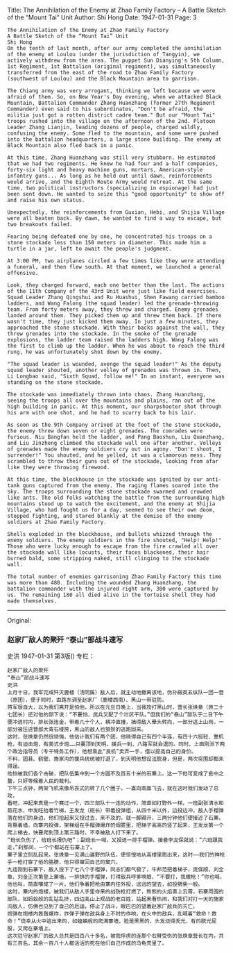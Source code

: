 Title: The Annihilation of the Enemy at Zhao Family Factory – A Battle Sketch of the “Mount Tai” Unit
Author: Shi Hong
Date: 1947-01-31
Page: 3

    The Annihilation of the Enemy at Zhao Family Factory
    A Battle Sketch of the “Mount Tai” Unit
    Shi Hong
    On the tenth of last month, after our army completed the annihilation of the enemy at Loulou (under the jurisdiction of Tangyin), we actively withdrew from the area. The puppet Sun Dianying's 5th Column, 1st Regiment, 1st Battalion (original regiment), was simultaneously transferred from the east of the road to Zhao Family Factory (southwest of Loulou) and the Black Mountain area to garrison.

    The Chiang army was very arrogant, thinking we left because we were afraid of them. So, on New Year's Day evening, when we attacked Black Mountain, Battalion Commander Zhang Huanzhang (former 27th Regiment Commander) even said to his subordinates, "Don't be afraid, the militia just got a rotten district cadre team." But our "Mount Tai" troops rushed into the village on the afternoon of the 2nd. Platoon Leader Zhang Lianjin, leading dozens of people, charged wildly, confusing the enemy. Some fled to the mountain, and some were pushed into the battalion headquarters, a large stone building. The enemy at Black Mountain also fled back in a panic.

    At this time, Zhang Huanzhang was still very stubborn. He estimated that we had two regiments. He knew he had four and a half companies, forty-six light and heavy machine guns, mortars, American-style infantry guns... As long as he held out until dawn, reinforcements would arrive, and the Eighth Route Army would retreat. At the same time, two political instructors (specializing in espionage) had just been sent down. He wanted to seize this "good opportunity" to show off and raise his own status.

    Unexpectedly, the reinforcements from Guxian, Hebi, and Shijia Village were all beaten back. By dawn, he wanted to find a way to escape, but two breakouts failed.

    Fearing being defeated one by one, he concentrated his troops on a stone stockade less than 150 meters in diameter. This made him a turtle in a jar, left to await the people's judgment.

    At 3:00 PM, two airplanes circled a few times like they were attending a funeral, and then flew south. At that moment, we launched a general offensive.

    Look, they charged forward, each one better than the last. The actions of the 11th Company of the 43rd Unit were just like field exercises. Squad Leader Zhang Qingshui and Ru Huashui, Shen Fawang carried bamboo ladders, and Wang Falong (the squad leader) led the grenade-throwing team. From forty meters away, they threw and charged. Enemy grenades landed around them. They picked them up and threw them back. If there wasn't time, they just kicked them away. In just a few minutes, they approached the stone stockade. With their backs against the wall, they threw grenades into the stockade. In the smoke of the grenade explosions, the ladder team raised the ladders high. Wang Falong was the first to climb up the ladder. When he was about to reach the third rung, he was unfortunately shot down by the enemy.

    "The squad leader is wounded, avenge the squad leader!" As the deputy squad leader shouted, another volley of grenades was thrown in. Then, Li Longbao said, "Sixth Squad, follow me!" In an instant, everyone was standing on the stone stockade.

    The stockade was immediately thrown into chaos. Zhang Huanzhang, seeing the troops all over the mountains and plains, ran out of the high building in panic. At this moment, our sharpshooter shot through his arm with one shot, and he had to scurry back to his lair.

    As soon as the 9th Company arrived at the foot of the stone stockade, the enemy threw down seven or eight grenades. The comrades were furious. Niu Bangfan held the ladder, and Pang Baoshun, Liu Quanzhang, and Liu Jinzheng climbed the stockade wall one after another. Volleys of grenades made the enemy soldiers cry out in agony. "Don't shoot, I surrender!" You shouted, and he yelled, it was a clamorous mess. They scrambled to throw their guns out of the stockade, looking from afar like they were throwing firewood.

    At this time, the blockhouse in the stockade was ignited by our anti-tank guns captured from the enemy. The raging flames soared into the sky. The troops surrounding the stone stockade swarmed and crowded like ants. The old folks watching the battle from the surrounding high mountains stood up to watch the excitement, and the enemy at Shijia Village, who had fought us for a day, seemed to see their own doom, stopped fighting, and stared blankly at the demise of the enemy soldiers at Zhao Family Factory.

    Shells exploded in the blockhouse, and bullets whizzed through the enemy soldiers. The enemy soldiers in the fire shouted, "Help! Help!" Those who were lucky enough to escape from the fire crawled all over the stockade wall like locusts, their faces blackened, their hair burned bald, some stripping naked, still clinging to the stockade wall.

    The total number of enemies garrisoning Zhao Family Factory this time was more than 480. Including the wounded Zhang Huanzhang, the battalion commander with the injured right arm, 300 were captured by us. The remaining 180 all died alive in the tortoise shell they had made themselves.



<hr /> 

Original: 


### 赵家厂敌人的聚歼  “泰山”部战斗速写
史洪
1947-01-31
第3版()
专栏：

    赵家厂敌人的聚歼
    “泰山”部战斗速写
    史洪
    上月十日，我军完成歼灭鹿楼（汤阴属）敌人后，就主动地撤离该地，伪孙殿英五纵队一团一营（原团），便于同时，由路东调至赵家厂（鹿楼西南）、黑山一带驻防。
    蒋军很自大，以为我们离开是怕他，所以在元旦日晚上，当我攻打黑山时，营长张焕章（原二十七团长）还对他的部下说：“不要怕，民兵又配了个烂区干队。”但我们的“泰山”部队于二日下午便冲进村内，排长张连金，带着几十个人，横冲直撞，搞得敌人晕头转向，一部分逃上山岗，一部分被压进营部大青石楼房，黑山的敌人也狼狈的逃跑回来。
    这时，张焕章仍然很顽强，他估计我们有两个团，他晓得自己有四个半连，有四十六挺轻、重机枪，有迫击炮，有美式步炮……只要顶到天明，援兵一到，八路军就会退的。同时，上面刚派下两个政治指导员（专干特务工作），他想乘此“良机”卖弄一手，借以提高自己的身价。
    不料，固县、鹤壁、施家沟的援兵统统被打退了，到天明他想设法脱身，但是，两次突围却都未得逞。
    他怕被我们各个击破，把队伍集中到一个方圆不及百五十米的石寨上。这一下他可变成了瓮中之鳌，只好等候着人民的裁判。
    下午三点钟，两架飞机来像吊丧式的转了几个圈子，一直向南面飞去，就在这时我们发动了总攻。
    看吧，冲起来真是一个赛过一个，四三部队十一连的动作，简直如打野外一样。一班副张清水和茹花水、申发旺抬着竹梯，王发龙（班长）带着投弹组，从四十米以外，边投边冲，敌人手榴弹落在他们的身边，他们拾起来又投过去，来不及的，就一脚踢开，三两分钟他们便接近了石寨。背靠着墙，向寨内投弹，架梯组在手榴弹爆炸的烟雾里，把梯子高高的竖了起来，王发龙第一个爬上梯去，快要爬到顶上第三路时，不幸被敌人打下来了。
    “班长负伤了，给班长报仇吧”；副班长一喊，又投进一排手榴弹。接着李龙保就说：“六班跟我走，”刹那间，一个个都站在石寨上了。
    寨子里立刻乱起来。张焕章一见满山遍野的队伍，便惊惶地从高楼里跑出来，这时——我们的神枪手一枪打穿了他的胳膀，他只得窜回自己的窠穴。
    九连刚到石寨下，敌人投下了七八个手榴弹，同志们都气极了，牛邦范把着梯子，庞保顺、刘全章、刘金正次第登上寨墙，一排排的手榴弹，打得敌兵呼爹唤娘，“不要打，我缴枪！”你也喊，他也叫，简直嚷成了一片。他们争着把枪由寨内往外投，远远的望去，如投劈柴一般。
    这时，寨内的炮楼，被我们从敌人手里夺来的战防枪打燃了，熊熊的火焰直上云霄，石寨周围的部队，如蚂蚁般的乱钻乱挤，四边高山上观战的老百姓，站起来看热闹，和我们对打一天的施家沟敌人，仿佛也见到了自己的厄运，停止了战斗，眼巴巴的望着赵家厂敌兵的灭亡。
    炮弹在炮楼内轰轰爆炸，炸弹子弹在敌兵身上不时的作响，在火中的敌兵，乱喊着“救命！救命！”侥幸从火中逃出来的，如蝗蝻般的爬满寨墙，脸是黑黑的，头发烧得秃光，有的脱光屁股，又爬在寨墙上。
    这次驻守赵家厂的敌人总共是四百八十多名，被我俘虏的连那个右臂受伤的张焕章营长在内，共有三百名，其余一百八十人都活活的死在他们自己作成的乌龟壳里了。
